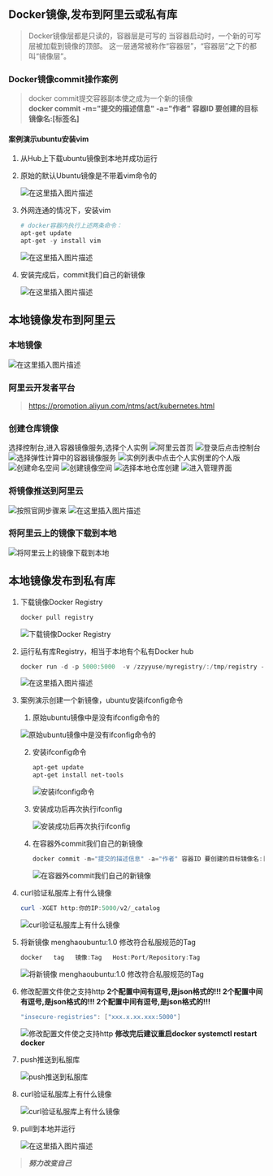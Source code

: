 ## Docker镜像,发布到阿里云或私有库

> Docker镜像层都是只读的，容器层是可写的 
> 当容器启动时，一个新的可写层被加载到镜像的顶部。
> 这一层通常被称作“容器层”，“容器层”之下的都叫“镜像层”。

### Docker镜像commit操作案例

> 	docker commit提交容器副本使之成为一个新的镜像 	
> **docker commit -m="提交的描述信息" -a="作者" 容器ID 要创建的目标镜像名:[标签名]**

#### 案例演示ubuntu安装vim

1. 从Hub上下载ubuntu镜像到本地并成功运行

2. 原始的默认Ubuntu镜像是不带着vim命令的

    ![在这里插入图片描述](https://img-blog.csdnimg.cn/6cf0ee6c9a5c418d8eeb8b19d8f13dc5.png)
	
3. 外网连通的情况下，安装vim
	```powershell
	# docker容器内执行上述两条命令：
	apt-get update
	apt-get -y install vim
	```

	![在这里插入图片描述](https://img-blog.csdnimg.cn/24c86f74158b4bfb932f968c6c537843.png)


4. 安装完成后，commit我们自己的新镜像

    ![在这里插入图片描述](https://img-blog.csdnimg.cn/7c444716ef8148a79700d55e2bc3d9f4.png)

## 本地镜像发布到阿里云

### 本地镜像
 ![在这里插入图片描述](https://img-blog.csdnimg.cn/924790b31999468eaa8658464ab3aa49.png)

### 阿里云开发者平台

>https://promotion.aliyun.com/ntms/act/kubernetes.html

### 创建仓库镜像

  选择控制台,进入容器镜像服务,选择个人实例
![阿里云首页](https://img-blog.csdnimg.cn/fe08a2b878674bdfa42068def00a632f.png)
![登录后点击控制台](https://img-blog.csdnimg.cn/1e33569cab3d483b8e4be17490ccaef5.png)
![选择弹性计算中的容器镜像服务](https://img-blog.csdnimg.cn/63a4253399634e6bbe6d8326de32f775.png)
![实例列表中点击个人实例里的个人版](https://img-blog.csdnimg.cn/fc5643d893c9404193c0b6a75639618d.png)
![创建命名空间](https://img-blog.csdnimg.cn/ce3a46c2e8dd41c7946cfc589f47d727.png)
![创建镜像空间](https://img-blog.csdnimg.cn/73431130ef434570853a82ad730ddfd2.png)
![选择本地仓库创建](https://img-blog.csdnimg.cn/45f1260f36154e8d82fd239fcd80679f.png)
![进入管理界面](https://img-blog.csdnimg.cn/cab6cf4fb6874ed1a6f042ba60f9c330.png)

### 将镜像推送到阿里云

![按照官网步骤来](https://img-blog.csdnimg.cn/5e528289e4894b66a6b4f4a7f1318135.png)
![在这里插入图片描述](https://img-blog.csdnimg.cn/f26afbf6c09d4d7d91aae6a8ced131c3.png)

### 将阿里云上的镜像下载到本地

 ![将阿里云上的镜像下载到本地](https://img-blog.csdnimg.cn/a107705522f0443b96c49f11fa3d660d.png)

## 本地镜像发布到私有库

1. 下载镜像Docker Registry
	```powershell
	docker pull registry
	```

	![下载镜像Docker Registry](https://img-blog.csdnimg.cn/7dc2914044cf49108234cbebe7c59df4.png)

2. 运行私有库Registry，相当于本地有个私有Docker hub
	```powershell
	docker run -d -p 5000:5000  -v /zzyyuse/myregistry/:/tmp/registry --privileged=true registry
	```

	![在这里插入图片描述](https://img-blog.csdnimg.cn/4d625952bda14b58bcc98b0b50f56af5.png)

3. 案例演示创建一个新镜像，ubuntu安装ifconfig命令
	
	1. 原始ubuntu镜像中是没有ifconfig命令的

	![原始ubuntu镜像中是没有ifconfig命令的](https://img-blog.csdnimg.cn/aee4e0eea82e470ba847ff1c521d995b.png)

	2. 安装ifconfig命令
		```powershell
		apt-get update
		apt-get install net-tools
		```

		![安装ifconfig命令](https://img-blog.csdnimg.cn/ca35e812621d40fcb4e6bf00994dfdc5.png)
	3. 安装成功后再次执行ifconfig
        
        ![安装成功后再次执行ifconfig](https://img-blog.csdnimg.cn/9f153b4bc87c446e8475f3c46a0ddf39.png)
	4. 在容器外commit我们自己的新镜像
		```powershell
		docker commit -m="提交的描述信息" -a="作者" 容器ID 要创建的目标镜像名:[标签名]
		```
		
        ![在容器外commit我们自己的新镜像](https://img-blog.csdnimg.cn/9239b9802f15448baeffcd01f5eb15b1.png)


4. curl验证私服库上有什么镜像
	```powershell 
	curl -XGET http:你的IP:5000/v2/_catalog
	```
	
    ![curl验证私服库上有什么镜像](https://img-blog.csdnimg.cn/807060e50a114a1093460faf08940301.png)
5. 将新镜像 menghaoubuntu:1.0 修改符合私服规范的Tag
	```powershell
	docker   tag   镜像:Tag   Host:Port/Repository:Tag
	```
	
    ![将新镜像 menghaoubuntu:1.0 修改符合私服规范的Tag](https://img-blog.csdnimg.cn/7ef631b895cc46f5944b0fa2007131df.png)

6. 修改配置文件使之支持http
	**2个配置中间有逗号,是json格式的!!!
	2个配置中间有逗号,是json格式的!!!
	2个配置中间有逗号,是json格式的!!!**

	```powershell
	"insecure-registries": ["xxx.x.xx.xxx:5000"]
	```

	![修改配置文件使之支持http](https://img-blog.csdnimg.cn/9d58baf6faaa4bf0acc9ec24f7d57c65.png)
	**修改完后建议重启docker
	systemctl restart docker**
	
7. push推送到私服库

	![push推送到私服库](https://img-blog.csdnimg.cn/b93be10a988c481f9a165be3a8a03595.png)

8. curl验证私服库上有什么镜像

	![curl验证私服库上有什么镜像](https://img-blog.csdnimg.cn/386648b946924acca4098f10592f1d07.png)

9. pull到本地并运行

	![在这里插入图片描述](https://img-blog.csdnimg.cn/e7cf4d1e85084c43b6e0b493d221b657.png)

>***努力改变自己***